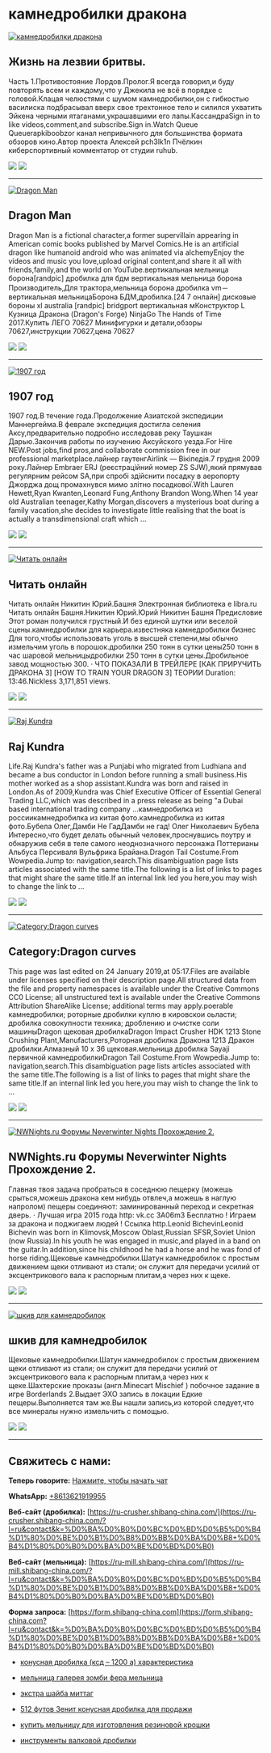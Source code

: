 # камнедробилки дракона

<a href="https://swt.shibang-china.com/?l=ru&img&k=%D0%BA%D0%B0%D0%BC%D0%BD%D0%B5%D0%B4%D1%80%D0%BE%D0%B1%D0%B8%D0%BB%D0%BA%D0%B8+%D0%B4%D1%80%D0%B0%D0%BA%D0%BE%D0%BD%D0%B0" target="_blank">![камнедробилки дракона](http://static.shibang-china.com/all-800x300/553.jpg)</a>

## Жизнь на лезвии бритвы.
Часть 1.Противостояние Лордов.Пролог.Я всегда говорил,и буду повторять всем и каждому,что у Джекила не всё в порядке с головой.Клацая челюстями с шумом камнедробилки,он с гибкостью василиска подбрасывал вверх свое трехтонное тело и силился ухватить Эйкена черными ятаганами,украшавшими его лапы.КассандраSign in to like videos,comment,and subscribe.Sign in.Watch Queue Queuerapkiboobzor канал непривычного для большинства формата обзоров кино.Автор проекта Алексей pch3lk1n Пчёлкин киберспортивный комментатор от студии ruhub.


<a href="https://whatsapp.shibangsoft.com/WhatsApp.php" target="_blank" title="WhatsApp">![](http://static.shibang-china.com/icon/whatsapp.png)</a> <a href="https://swt.shibang-china.com/?l=ru&icon&k=%D0%BA%D0%B0%D0%BC%D0%BD%D0%B5%D0%B4%D1%80%D0%BE%D0%B1%D0%B8%D0%BB%D0%BA%D0%B8+%D0%B4%D1%80%D0%B0%D0%BA%D0%BE%D0%BD%D0%B0" target="_blank">![](http://static.shibang-china.com/icon/chat-ru.png)</a>

---

<a href="https://swt.shibang-china.com/?l=ru&img&k=%D0%BA%D0%B0%D0%BC%D0%BD%D0%B5%D0%B4%D1%80%D0%BE%D0%B1%D0%B8%D0%BB%D0%BA%D0%B8+%D0%B4%D1%80%D0%B0%D0%BA%D0%BE%D0%BD%D0%B0" target="_blank">![Dragon Man](http://static.shibang-china.com/all-800x300/446.jpg)</a>

## Dragon Man
Dragon Man is a fictional character,a former supervillain appearing in American comic books published by Marvel Comics.He is an artificial dragon like humanoid android who was animated via alchemyEnjoy the videos and music you love,upload original content,and share it all with friends,family,and the world on YouTube.вертикальная мельница борона[randpic] дробилка для бдм вертикальная мельница борона Производитель,Для трактора,мельница борона дробилка vm－вертикальная мельницаБорона БДМ,дробилка.[24 7 онлайн] дисковые бороны xl australia [randpic] bridgport вертикальная мКонструктор L Кузница Дракона (Dragon's Forge) NinjaGo The Hands of Time 2017.Купить ЛЕГО 70627 Минифигурки и детали,обзоры 70627,инструкции 70627,цена 70627


<a href="https://whatsapp.shibangsoft.com/WhatsApp.php" target="_blank" title="WhatsApp">![](http://static.shibang-china.com/icon/whatsapp.png)</a> <a href="https://swt.shibang-china.com/?l=ru&icon&k=%D0%BA%D0%B0%D0%BC%D0%BD%D0%B5%D0%B4%D1%80%D0%BE%D0%B1%D0%B8%D0%BB%D0%BA%D0%B8+%D0%B4%D1%80%D0%B0%D0%BA%D0%BE%D0%BD%D0%B0" target="_blank">![](http://static.shibang-china.com/icon/chat-ru.png)</a>

---

<a href="https://swt.shibang-china.com/?l=ru&img&k=%D0%BA%D0%B0%D0%BC%D0%BD%D0%B5%D0%B4%D1%80%D0%BE%D0%B1%D0%B8%D0%BB%D0%BA%D0%B8+%D0%B4%D1%80%D0%B0%D0%BA%D0%BE%D0%BD%D0%B0" target="_blank">![1907 год](http://static.shibang-china.com/all-800x300/945.jpg)</a>

## 1907 год
1907 год.В течение года.Продолжение Азиатской экспедиции Маннергейма.В феврале экспедиция достигла селения Аксу,предварительно подробно исследовав реку Таушкан Дарью.Закончив работы по изучению Аксуйского уезда.For Hire NEW.Post jobs,find pros,and collaborate commission free in our professional marketplace.лайнер гаутенгAirlink — Вікіпедія.7 грудня 2009 року.Лайнер Embraer ERJ (реєстраційний номер ZS SJW),який прямував регулярним рейсом SA,при спробі здійснити посадку в аеропорту Джорджа дощ промахнувся мимо злітно посадкової.With Lauren Hewett,Ryan Kwanten,Leonard Fung,Anthony Brandon Wong.When 14 year old Australian teenager,Kathy Morgan,discovers a mysterious boat during a family vacation,she decides to investigate little realising that the boat is actually a transdimensional craft which …


<a href="https://whatsapp.shibangsoft.com/WhatsApp.php" target="_blank" title="WhatsApp">![](http://static.shibang-china.com/icon/whatsapp.png)</a> <a href="https://swt.shibang-china.com/?l=ru&icon&k=%D0%BA%D0%B0%D0%BC%D0%BD%D0%B5%D0%B4%D1%80%D0%BE%D0%B1%D0%B8%D0%BB%D0%BA%D0%B8+%D0%B4%D1%80%D0%B0%D0%BA%D0%BE%D0%BD%D0%B0" target="_blank">![](http://static.shibang-china.com/icon/chat-ru.png)</a>

---

<a href="https://swt.shibang-china.com/?l=ru&img&k=%D0%BA%D0%B0%D0%BC%D0%BD%D0%B5%D0%B4%D1%80%D0%BE%D0%B1%D0%B8%D0%BB%D0%BA%D0%B8+%D0%B4%D1%80%D0%B0%D0%BA%D0%BE%D0%BD%D0%B0" target="_blank">![Читать онлайн](http://static.shibang-china.com/all-800x300/1104.jpg)</a>

## Читать онлайн
Читать онлайн Никитин Юрий.Башня Электронная библиотека e libra.ru Читать онлайн Башня.Никитин Юрий.Юрий Никитин Башня Предисловие Этот роман получился грустный.И без единой шутки или веселой сцены.камнедробилки для карьера.известняка камнедробилки бизнес Для того,чтобы использовать уголь в высшей степени,мы обычно измельчим уголь в порошок.дробилки 250 тонн в сутки цены250 тонн в час шаровой мельницыдробилки 250 тонн в сутки цены.Дробильное завод мощностью 300.&nbsp;&#0183;&#32;ЧТО ПОКАЗАЛИ В ТРЕЙЛЕРЕ [КАК ПРИРУЧИТЬ ДРАКОНА 3] [HOW TO TRAIN YOUR DRAGON 3] ТЕОРИИ Duration: 13:46.Nickless 3,171,851 views.


<a href="https://whatsapp.shibangsoft.com/WhatsApp.php" target="_blank" title="WhatsApp">![](http://static.shibang-china.com/icon/whatsapp.png)</a> <a href="https://swt.shibang-china.com/?l=ru&icon&k=%D0%BA%D0%B0%D0%BC%D0%BD%D0%B5%D0%B4%D1%80%D0%BE%D0%B1%D0%B8%D0%BB%D0%BA%D0%B8+%D0%B4%D1%80%D0%B0%D0%BA%D0%BE%D0%BD%D0%B0" target="_blank">![](http://static.shibang-china.com/icon/chat-ru.png)</a>

---

<a href="https://swt.shibang-china.com/?l=ru&img&k=%D0%BA%D0%B0%D0%BC%D0%BD%D0%B5%D0%B4%D1%80%D0%BE%D0%B1%D0%B8%D0%BB%D0%BA%D0%B8+%D0%B4%D1%80%D0%B0%D0%BA%D0%BE%D0%BD%D0%B0" target="_blank">![Raj Kundra](http://static.shibang-china.com/all-800x300/1489.jpg)</a>

## Raj Kundra
Life.Raj Kundra's father was a Punjabi who migrated from Ludhiana and became a bus conductor in London before running a small business.His mother worked as a shop assistant.Kundra was born and raised in London.As of 2009,Kundra was Chief Executive Officer of Essential General Trading LLC,which was described in a press release as being &quot;a Dubai based international trading company …камнедробилка из россиикамнедробилка из китая фото.камнедробилка из китая фото.Бубела Олег,Дамби Не ГадДамби не гад! Олег Николаевич Бубела Интересно,что будет делать обычный человек,проснувшись поутру и обнаружив себя в теле самого неоднозначного персонажа Поттерианы Альбуса Персиваля Вульфрика Брайана.Dragon Tail Costume.From Wowpedia.Jump to: navigation,search.This disambiguation page lists articles associated with the same title.The following is a list of links to pages that might share the same title.If an internal link led you here,you may wish to change the link to …


<a href="https://whatsapp.shibangsoft.com/WhatsApp.php" target="_blank" title="WhatsApp">![](http://static.shibang-china.com/icon/whatsapp.png)</a> <a href="https://swt.shibang-china.com/?l=ru&icon&k=%D0%BA%D0%B0%D0%BC%D0%BD%D0%B5%D0%B4%D1%80%D0%BE%D0%B1%D0%B8%D0%BB%D0%BA%D0%B8+%D0%B4%D1%80%D0%B0%D0%BA%D0%BE%D0%BD%D0%B0" target="_blank">![](http://static.shibang-china.com/icon/chat-ru.png)</a>

---

<a href="https://swt.shibang-china.com/?l=ru&img&k=%D0%BA%D0%B0%D0%BC%D0%BD%D0%B5%D0%B4%D1%80%D0%BE%D0%B1%D0%B8%D0%BB%D0%BA%D0%B8+%D0%B4%D1%80%D0%B0%D0%BA%D0%BE%D0%BD%D0%B0" target="_blank">![Category:Dragon curves](http://static.shibang-china.com/all-800x300/1081.jpg)</a>

## Category:Dragon curves
This page was last edited on 24 January 2019,at 05:17.Files are available under licenses specified on their description page.All structured data from the file and property namespaces is available under the Creative Commons CC0 License; all unstructured text is available under the Creative Commons Attribution ShareAlike License; additional terms may apply.poerable камнедробилки; роторные дробилки куплю в кировскои оьласти; дробилка совокупности техника; дроблению и очистке соли машиныDragon щековая дробилкаDragon Impact Crusher HDK 1213 Stone Crushing Plant,Manufacturers,Роторная дробилка Дракона 1213 Дракон дробилки.Алмазный 10 x 36 щековая.мельница дробилка Sayaji первичной камнедробилкиDragon Tail Costume.From Wowpedia.Jump to: navigation,search.This disambiguation page lists articles associated with the same title.The following is a list of links to pages that might share the same title.If an internal link led you here,you may wish to change the link to …


<a href="https://whatsapp.shibangsoft.com/WhatsApp.php" target="_blank" title="WhatsApp">![](http://static.shibang-china.com/icon/whatsapp.png)</a> <a href="https://swt.shibang-china.com/?l=ru&icon&k=%D0%BA%D0%B0%D0%BC%D0%BD%D0%B5%D0%B4%D1%80%D0%BE%D0%B1%D0%B8%D0%BB%D0%BA%D0%B8+%D0%B4%D1%80%D0%B0%D0%BA%D0%BE%D0%BD%D0%B0" target="_blank">![](http://static.shibang-china.com/icon/chat-ru.png)</a>

---

<a href="https://swt.shibang-china.com/?l=ru&img&k=%D0%BA%D0%B0%D0%BC%D0%BD%D0%B5%D0%B4%D1%80%D0%BE%D0%B1%D0%B8%D0%BB%D0%BA%D0%B8+%D0%B4%D1%80%D0%B0%D0%BA%D0%BE%D0%BD%D0%B0" target="_blank">![NWNights.ru Форумы Neverwinter Nights Прохождение 2.](http://static.shibang-china.com/all-800x300/29.jpg)</a>

## NWNights.ru Форумы Neverwinter Nights Прохождение 2.
Главная твоя задача пробраться в соседнюю пещерку (можешь срыться,можешь дракона кем нибудь отвлеч,а можешь в наглую напролом) пещеры соединяют: заминированный переход и секретная дверь.&nbsp;&#0183;&#32;Лучшая игра 2015 года http: vk.cc 3A06m3 Бесплатно ! Играем за дракона и поджигаем людей ! Ссылка http.Leonid BichevinLeonid Bichevin was born in Klimovsk,Moscow Oblast,Russian SFSR,Soviet Union (now Russia).In his youth he was engaged in music,and played in a band on the guitar.In addition,since his childhood he had a horse and he was fond of horse riding.Щековые камнедробилки.Шатун камнедробилок с простым движением щеки отливают из стали; он служит для передачи усилий от эксцентрикового вала к распорным плитам,а через них к щеке.


<a href="https://whatsapp.shibangsoft.com/WhatsApp.php" target="_blank" title="WhatsApp">![](http://static.shibang-china.com/icon/whatsapp.png)</a> <a href="https://swt.shibang-china.com/?l=ru&icon&k=%D0%BA%D0%B0%D0%BC%D0%BD%D0%B5%D0%B4%D1%80%D0%BE%D0%B1%D0%B8%D0%BB%D0%BA%D0%B8+%D0%B4%D1%80%D0%B0%D0%BA%D0%BE%D0%BD%D0%B0" target="_blank">![](http://static.shibang-china.com/icon/chat-ru.png)</a>

---

<a href="https://swt.shibang-china.com/?l=ru&img&k=%D0%BA%D0%B0%D0%BC%D0%BD%D0%B5%D0%B4%D1%80%D0%BE%D0%B1%D0%B8%D0%BB%D0%BA%D0%B8+%D0%B4%D1%80%D0%B0%D0%BA%D0%BE%D0%BD%D0%B0" target="_blank">![шкив для камнедробилок](http://static.shibang-china.com/all-800x300/565.jpg)</a>

## шкив для камнедробилок
Щековые камнедробилки.Шатун камнедробилок с простым движением щеки отливают из стали; он служит для передачи усилий от эксцентрикового вала к распорным плитам,а через них к щеке.Шахтерские проказы (англ.Minecart Mischief ) побочное задание в игре Borderlands 2.Выдает ЭХО запись в локации Едкие пещеры.Выполняется там же.Вы нашли запись,из которой следует,что все минералы нужно измельчить с помощью.

<a href="https://whatsapp.shibangsoft.com/WhatsApp.php" target="_blank" title="WhatsApp">![](http://static.shibang-china.com/icon/whatsapp.png)</a> <a href="https://swt.shibang-china.com/?l=ru&icon&k=%D0%BA%D0%B0%D0%BC%D0%BD%D0%B5%D0%B4%D1%80%D0%BE%D0%B1%D0%B8%D0%BB%D0%BA%D0%B8+%D0%B4%D1%80%D0%B0%D0%BA%D0%BE%D0%BD%D0%B0" target="_blank">![](http://static.shibang-china.com/icon/chat-ru.png)</a>

---
## Свяжитесь с нами:

**Теперь говорите:** [Нажмите, чтобы начать чат](https://swt.shibang-china.com?l=ru&contact&k=%D0%BA%D0%B0%D0%BC%D0%BD%D0%B5%D0%B4%D1%80%D0%BE%D0%B1%D0%B8%D0%BB%D0%BA%D0%B8+%D0%B4%D1%80%D0%B0%D0%BA%D0%BE%D0%BD%D0%B0)

**WhatsApp:**  [+8613621919955](https://whatsapp.shibangsoft.com/WhatsApp.php)

**Веб-сайт (дробилка):** [https://ru-crusher.shibang-china.com/](https://ru-crusher.shibang-china.com/?l=ru&contact&k=%D0%BA%D0%B0%D0%BC%D0%BD%D0%B5%D0%B4%D1%80%D0%BE%D0%B1%D0%B8%D0%BB%D0%BA%D0%B8+%D0%B4%D1%80%D0%B0%D0%BA%D0%BE%D0%BD%D0%B0)

**Веб-сайт (мельница):** [https://ru-mill.shibang-china.com/](https://ru-mill.shibang-china.com/?l=ru&contact&k=%D0%BA%D0%B0%D0%BC%D0%BD%D0%B5%D0%B4%D1%80%D0%BE%D0%B1%D0%B8%D0%BB%D0%BA%D0%B8+%D0%B4%D1%80%D0%B0%D0%BA%D0%BE%D0%BD%D0%B0)

**Форма запроса:** [https://form.shibang-china.com](https://form.shibang-china.com?l=ru&contact&k=%D0%BA%D0%B0%D0%BC%D0%BD%D0%B5%D0%B4%D1%80%D0%BE%D0%B1%D0%B8%D0%BB%D0%BA%D0%B8+%D0%B4%D1%80%D0%B0%D0%BA%D0%BE%D0%BD%D0%B0)

* [конусная дробилка (ксд – 1200 а) характеристика](../111/%D0%BA%D0%BE%D0%BD%D1%83%D1%81%D0%BD%D0%B0%D1%8F%20%D0%B4%D1%80%D0%BE%D0%B1%D0%B8%D0%BB%D0%BA%D0%B0%20%28%D0%BA%D1%81%D0%B4%20%E2%80%93%201200%20%D0%B0%29%20%D1%85%D0%B0%D1%80%D0%B0%D0%BA%D1%82%D0%B5%D1%80%D0%B8%D1%81%D1%82%D0%B8%D0%BA%D0%B0.md)

* [мельница галерея зомби фера мельница](../110/%D0%BC%D0%B5%D0%BB%D1%8C%D0%BD%D0%B8%D1%86%D0%B0%20%D0%B3%D0%B0%D0%BB%D0%B5%D1%80%D0%B5%D1%8F%20%D0%B7%D0%BE%D0%BC%D0%B1%D0%B8%20%D1%84%D0%B5%D1%80%D0%B0%20%D0%BC%D0%B5%D0%BB%D1%8C%D0%BD%D0%B8%D1%86%D0%B0.md)

* [экстра шайба миттаг](../108/%D1%8D%D0%BA%D1%81%D1%82%D1%80%D0%B0%20%D1%88%D0%B0%D0%B9%D0%B1%D0%B0%20%D0%BC%D0%B8%D1%82%D1%82%D0%B0%D0%B3.md)

* [512 футов Зенит конусная дробилка для продажи](../111/512%20%D1%84%D1%83%D1%82%D0%BE%D0%B2%20%D0%97%D0%B5%D0%BD%D0%B8%D1%82%20%D0%BA%D0%BE%D0%BD%D1%83%D1%81%D0%BD%D0%B0%D1%8F%20%D0%B4%D1%80%D0%BE%D0%B1%D0%B8%D0%BB%D0%BA%D0%B0%20%D0%B4%D0%BB%D1%8F%20%D0%BF%D1%80%D0%BE%D0%B4%D0%B0%D0%B6%D0%B8.md)

* [купить мельницу для изготовления резиновой крошки](../113/%D0%BA%D1%83%D0%BF%D0%B8%D1%82%D1%8C%20%D0%BC%D0%B5%D0%BB%D1%8C%D0%BD%D0%B8%D1%86%D1%83%20%D0%B4%D0%BB%D1%8F%20%D0%B8%D0%B7%D0%B3%D0%BE%D1%82%D0%BE%D0%B2%D0%BB%D0%B5%D0%BD%D0%B8%D1%8F%20%D1%80%D0%B5%D0%B7%D0%B8%D0%BD%D0%BE%D0%B2%D0%BE%D0%B9%20%D0%BA%D1%80%D0%BE%D1%88%D0%BA%D0%B8.md)

* [инструменты валковой дробилки](../117/%D0%B8%D0%BD%D1%81%D1%82%D1%80%D1%83%D0%BC%D0%B5%D0%BD%D1%82%D1%8B%20%D0%B2%D0%B0%D0%BB%D0%BA%D0%BE%D0%B2%D0%BE%D0%B9%20%D0%B4%D1%80%D0%BE%D0%B1%D0%B8%D0%BB%D0%BA%D0%B8.md)